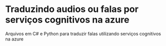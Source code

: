 # Traduzindo audios ou falas por serviços cognitivos na azure
Arquivos em C# e Python para traduzir falas utilizando serviços cognitivos na azure
